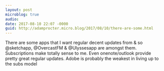 ```yaml
---
layout: post
microblog: true
audio: 
date: 2017-08-10 22:07 -0000
guid: http://adamprocter.micro.blog/2017/08/10/there-are-some.html
---
```

There are some apps that I want regular decent updates from & so @sketchapp, @OvercastFM & @Ulyssesapp are amongst them. Subscriptions make totally sense to me. Even onenote/outlook provide pretty great regular updates. Adobe is probably the weakest in living up to the subs model
